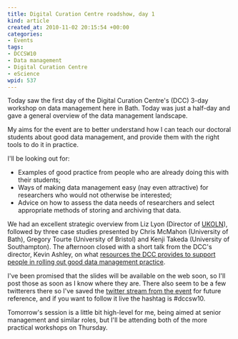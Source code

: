 ```yaml
--- 
title: Digital Curation Centre roadshow, day 1
kind: article
created_at: 2010-11-02 20:15:54 +00:00
categories: 
- Events
tags: 
- DCCSW10
- Data management
- Digital Curation Centre
- eScience
wpid: 537
---
```

Today saw the first day of the Digital Curation Centre's (DCC) 3-day workshop on data management here in Bath. Today was just a half-day and gave a general overview of the data management landscape.

My aims for the event are to better understand how I can teach our doctoral students about good data management, and provide them with the right tools to do it in practice.

I'll be looking out for:

* Examples of good practice from people who are already doing this with their students;
* Ways of making data management easy (nay even attractive) for researchers who would not otherwise be interested;
* Advice on how to assess the data needs of researchers and select appropriate methods of storing and archiving that data.

We had an excellent strategic overview from Liz Lyon (Director of [UKOLN][]), followed by three case studies presented by Chris McMahon (University of Bath), Gregory Tourte (University of Bristol) and Kenji Takeda (University of Southampton). The afternoon closed with a short talk from the DCC's director, Kevin Ashley, on what [resources the DCC provides to support people in rolling out good data management practice][DCC resources].

I've been promised that the slides will be available on the web soon, so I'll post those as soon as I know where they are. There also seem to be a few twitterers there so I've saved the [twitter stream from the event][Twitter stream] for future reference, and if you want to follow it live the hashtag is #dccsw10.

Tomorrow's session is a little bit high-level for me, being aimed at senior management and similar roles, but I'll be attending both of the more practical workshops on Thursday.

[UKOLN]: http://www.ukoln.ac.uk/
[DCC resources]: http://www.dcc.ac.uk/
[Twitter stream]: http://twapperkeeper.com/hashtag/dccsw10
